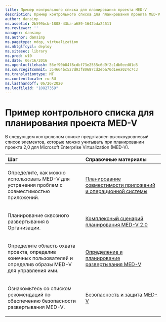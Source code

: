 ```yaml
---
title: Пример контрольного списка для планирования проекта MED-V
description: Пример контрольного списка для планирования проекта MED-V
author: dansimp
ms.assetid: 2b599bcb-1808-43ba-a689-1642bda24511
ms.reviewer: ''
manager: dansimp
ms.author: dansimp
ms.pagetype: mdop, virtualization
ms.mktglfcycl: deploy
ms.sitesec: library
ms.prod: w10
ms.date: 06/16/2016
ms.openlocfilehash: 56ef90b84f8cdbf73e2555c6d9f2c1db0eed01d5
ms.sourcegitcommit: 354664bc527d93f80687cd2eba70d1eea024c7c3
ms.translationtype: MT
ms.contentlocale: ru-RU
ms.lasthandoff: 06/26/2020
ms.locfileid: "10827359"
---
```

# Пример контрольного списка для планирования проекта MED-V


В следующем контрольном списке представлен высокоуровневый список элементов, которые можно учитывать при планировании проекта 2,0 для Microsoft Enterprise Virtualization (MED-V).

<table>
<colgroup>
<col width="50%" />
<col width="50%" />
</colgroup>
<thead>
<tr class="header">
<th align="left">Шаг</th>
<th align="left">Справочные материалы</th>
</tr>
</thead>
<tbody>
<tr class="odd">
<td align="left"><p>Определите, как можно использовать MED-V для устранения проблем с совместимостью приложений.</p></td>
<td align="left"><p><a href="planning-for-application-operating-system-compatibility.md" data-raw-source="[Planning for Application Operating System Compatibility](planning-for-application-operating-system-compatibility.md)">Планирование совместимости приложений и операционной системы</a></p></td>
</tr>
<tr class="even">
<td align="left"><p>Планирование сквозного развертывания в Организации.</p></td>
<td align="left"><p><a href="end-to-end-planning-scenario-for-med-v-20.md" data-raw-source="[End-to-End Planning Scenario for MED-V 2.0](end-to-end-planning-scenario-for-med-v-20.md)">Комплексный сценарий планирования MED-V 2.0</a></p></td>
</tr>
<tr class="odd">
<td align="left"><p>Определите область охвата проекта, определив конечных пользователей и определив образы MED-V для управления ими.</p></td>
<td align="left"><p><a href="define-and-plan-your-med-v-deployment.md" data-raw-source="[Define and Plan your MED-V Deployment](define-and-plan-your-med-v-deployment.md)">Определение и планирование развертывания MED-V</a></p></td>
</tr>
<tr class="even">
<td align="left"><p>Ознакомьтесь со списком рекомендаций по обеспечению безопасности развертывания MED-V.</p></td>
<td align="left"><p><a href="security-and-protection-for-med-v.md" data-raw-source="[Security and Protection for MED-V](security-and-protection-for-med-v.md)">Безопасность и защита MED-V</a></p></td>
</tr>
</tbody>
</table>

 

 

 






